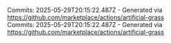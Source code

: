 Commits: 2025-05-29T20:15:22.487Z - Generated via https://github.com/marketplace/actions/artificial-grass
<br>
Commits: 2025-05-29T20:15:22.487Z - Generated via https://github.com/marketplace/actions/artificial-grass
<br>
